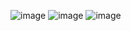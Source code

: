 ![image](https://github.com/user-attachments/assets/658408a5-5aa7-4c1c-895a-340fcd030f58)
![image](https://github.com/user-attachments/assets/f95237ad-bde4-4725-ad39-3693606a822d)
![image](https://github.com/user-attachments/assets/5b174371-840d-46fe-8436-930e160baeba)


